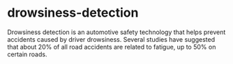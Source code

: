 # drowsiness-detection
Drowsiness detection is an automotive safety technology that helps prevent accidents caused by driver drowsiness. Several studies have suggested that about 20% of all road accidents are related to fatigue, up to 50% on certain roads.

